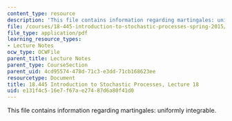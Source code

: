 ```yaml
---
content_type: resource
description: 'This file contains information regarding martingales: uniformly integrable.'
file: /courses/18-445-introduction-to-stochastic-processes-spring-2015/e131f4c516e7f67ae27487d6a80f41d0_MIT18_445S15_lecture18.pdf
file_type: application/pdf
learning_resource_types:
- Lecture Notes
ocw_type: OCWFile
parent_title: Lecture Notes
parent_type: CourseSection
parent_uid: 4cd95574-478d-71c3-e3dd-71cb168623ee
resourcetype: Document
title: 18.445 Introduction to Stochastic Processes, Lecture 18
uid: e131f4c5-16e7-f67a-e274-87d6a80f41d0
---
```

This file contains information regarding martingales: uniformly integrable.


